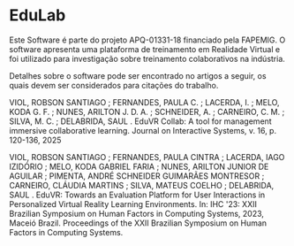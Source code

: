 # EduLab

Este Software é parte do projeto APQ-01331-18 financiado pela FAPEMIG. O software apresenta uma plataforma de treinamento em Realidade Virtual e foi utilizado para investigação sobre treinamento colaborativos na indústria. 

Detalhes sobre o software pode ser encontrado no artigos a seguir, os quais devem ser considerados para citações do trabalho.

VIOL, ROBSON SANTIAGO ; FERNANDES, PAULA C. ; LACERDA, I. ; MELO, KODA G. F. ; NUNES, ARILTON J. D. A. ; SCHNEIDER, A. ; CARNEIRO, C. M. ; SILVA, M. C. ; DELABRIDA, SAUL . EduVR Collab: A tool for management immersive collaborative learning. Journal on Interactive Systems, v. 16, p. 120-136, 2025

VIOL, ROBSON SANTIAGO ; FERNANDES, PAULA CINTRA ; LACERDA, IAGO IZIDÓRIO ; MELO, KODA GABRIEL FARIA ; NUNES, ARILTON JUNIOR DE AGUILAR ; PIMENTA, ANDRÉ SCHNEIDER GUIMARÃES MONTRESOR ; CARNEIRO, CLÁUDIA MARTINS ; SILVA, MATEUS COELHO ; DELABRIDA, SAUL . EduVR: Towards an Evaluation Platform for User Interactions in Personalized Virtual Reality Learning Environments. In: IHC '23: XXII Brazilian Symposium on Human Factors in Computing Systems, 2023, Maceió Brazil. Proceedings of the XXII Brazilian Symposium on Human Factors in Computing Systems.

